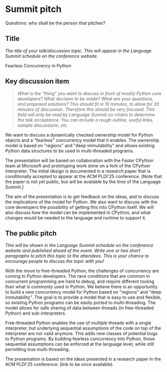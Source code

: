 # Summit pitch

Questions: who shall be the person that pitches?

## Title
*The title of your talk/discussion topic. This will appear in the Language Summit schedule on the conference website.*

Fearless Concurrency in Python


## Key discussion item

> *What is the "thing" you want to discuss in front of mostly Python core developers? What decision to be made? What are your questions, and proposed solutions? This should fit in 10 minutes, to allow for 20 minutes of discussion. Therefore this should be very focused. This field will only be read by Language Summit co-chairs to determine the talk acceptance. You can include a rough outline, useful links, sample discussions, etc.*


We want to discuss a dynamically checked ownership model for Python objects and a "fearless" concurrency model that it enables.
The ownership model is based on "regions" and "deep immutability" and allows existing Python data structures to be used in multi-threaded programs.

The presentation will be based on collaboration with the Faster CPython team at Microsoft and
prototyping work done on a fork of the CPython interpreter.
The initial design is documented in a research paper that is conditionally accepted to appear at the ACM PLDI'25 conference.
[Note that the paper is not yet public, but will be available by the time of the Language Summit.]

The aim of the presentation is to get feedback on the ideas, and to discuss the implications of the model for Python.
We also want to discuss with the core developers the possibility of getting this into CPython itself.
We will also discuss how the model can be implemented in CPython, and what changes would be needed to the language and runtime to support it.


## The public pitch
*This will be shown in the Language Summit schedule on the conference website and published ahead of the event. Write one or two short paragraphs to pitch this topic to the attendees. This is your chance to encourage people to discuss the topic with you!*

With the move to free-threaded Python, the challenges of concurrency are coming to Python developers.
The race conditions that are common in concurrent programming are hard to debug, and require different tooling than what is commonly used in Python.
We believe there is an opportunity to build a new concurrency model for Python based on "regions" and "deep immutability".
The goal is to provide a model that is easy to use and flexible, so existing Python programs can be easily ported to multi-threading.
The model allows for safe sharing of data between threads (in free-threaded Python) and sub-interpreters.

Free-threaded Python enables the use of multiple threads with a single interpreter, but underlying sequential assumptions of the code on top of the interpreter
are not valid anymore. This adds new classes of potential bugs to Python programs.
By building fearless concurrency into Python, those sequential assumptions can be enforced at the language level, while
still permitting true multi-threading.

The presentation is based on the ideas presented in a research paper in the ACM PLDI'25 conference: (link to be once available).
